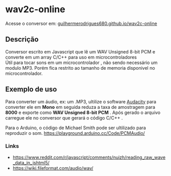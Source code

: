 # wav2c-online
Acesse o conversor em: [guilhermerodrigues680.github.io/wav2c-online](https://guilhermerodrigues680.github.io/wav2c-online)  

## Descrição
Conversor escrito em Javascript que lê um WAV Unsigned 8-bit PCM e converte em um array C/C++ para uso em microcontroladores  
Útil para tocar sons em um microcontrolador , não sendo necessário um modulo MP3. Porém fica restrito ao tamanho de 
memoria disponivel no microcontrolador.  


## Exemplo de uso
Para converter um áudio, ex: um .MP3, ultilize o software [Audacity](https://www.audacityteam.org/) para converter ele 
em **Mono** em seguida reduza a taxa de amostragem para **8000** e exporte como **WAV Unsigned 8-bit PCM** . 
Após gerado o arquivo carregue ele no conversor que gerará o código C/C++ .  

Para o Arduino, o código de Michael Smith pode ser ultilizado para reproduzir o som.
https://playground.arduino.cc/Code/PCMAudio/


### Links
- https://www.reddit.com/r/javascript/comments/nuizh/reading_raw_wave_data_in_jshtml5/
- https://wiki.fileformat.com/audio/wav/